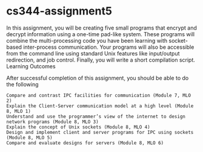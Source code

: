 # cs344-assignment5

In this assignment, you will be creating five small programs that encrypt and decrypt information using a one-time pad-like system. These programs will combine the multi-processing code you have been learning with socket-based inter-process communication. Your programs will also be accessible from the command line using standard Unix features like input/output redirection, and job control. Finally, you will write a short compilation script.
Learning Outcomes

After successful completion of this assignment, you should be able to do the following

    Compare and contrast IPC facilities for communication (Module 7, MLO 2)
    Explain the Client-Server communication model at a high level (Module 8, MLO 1)
    Understand and use the programmer’s view of the internet to design network programs (Module 8, MLO 3)
    Explain the concept of Unix sockets (Module 8, MLO 4)
    Design and implement client and server programs for IPC using sockets (Module 8, MLO 5)
    Compare and evaluate designs for servers (Module 8, MLO 6)
